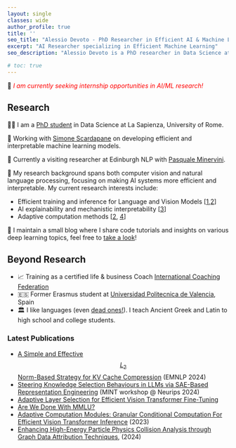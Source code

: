 ```yaml
---
layout: single
classes: wide
author_profile: true
title: ''
seo_title: "Alessio Devoto - PhD Researcher in Efficient AI & Machine Learning"
excerpt: "AI Researcher specializing in Efficient Machine Learning"
seo_description: "Alessio Devoto is a PhD researcher in Data Science at La Sapienza University, focusing on efficient ML, adaptive computation, and AI interpretability"

# toc: true
---
```


📌 *<font color=red>I am currently seeking internship opportunities in AI/ML research!</font>* <br>

## Research

👨‍🎓 I am a [PhD student](https://phd.uniroma1.it/web/ALESSIO-DEVOTO_nP1701081_IT.aspx) in Data Science at La Sapienza, University of Rome. 

🌱 Working with [Simone Scardapane](https://www.sscardapane.it) on developing efficient and interpretable machine learning models. 

🏴󠁧󠁢󠁳󠁣󠁴󠁿 Currently a visiting researcher at Edinburgh NLP with [Pasquale Minervini](https://neuralnoise.com/).

🔬 My research background spans both computer vision and natural language processing, focusing on making AI systems more efficient and interpretable. My current research interests include:
- Efficient training and inference for Language and Vision Models [[1](https://arxiv.org/abs/2406.11430),[2](https://arxiv.org/abs/2408.08670)]
- AI explainability and mechanistic interpretability [[3](https://arxiv.org/abs/2410.15999)]
- Adaptive computation methods [[2](https://arxiv.org/abs/2408.08670), [4](https://arxiv.org/abs/2312.10193)]

📝 I maintain a small blog where I share code tutorials and insights on various deep learning topics, feel free to [take a look](https://alessiodevoto.github.io/blog/)!



## Beyond Research

- 📈 Training as a certified life & business Coach [International Coaching Federation](https://coachingfederation.org)
- 🇪🇸 Former Erasmus student at [Universidad Politecnica de Valencia](http://www.upv.es/es), Spain
- 🏛️ I like languages (even [dead ones!](https://www.sssscomic.com/comicpages/196.jpg)). I teach Ancient Greek and Latin to high school and college students. 

<script type="text/javascript" async
  src="https://cdn.mathjax.org/mathjax/latest/MathJax.js?config=TeX-MML-AM_CHTML">
</script>

### Latest Publications
- [A Simple and Effective $$ L_2 $$ Norm-Based Strategy for KV Cache Compression](https://arxiv.org/abs/2406.11430) (EMNLP 2024)
- [Steering Knowledge Selection Behaviours in LLMs via SAE-Based Representation Engineering](https://arxiv.org/abs/2410.15999) (MINT workshop @ Neurips 2024)
- [Adaptive Layer Selection for Efficient Vision Transformer Fine-Tuning](https://arxiv.org/abs/2408.08670)
- [Are We Done With MMLU?](https://arxiv.org/abs/2406.04127)
- [Adaptive Computation Modules: Granular Conditional Computation For Efficient Vision Transformer Inference](https://arxiv.org/abs/2312.10193) (2023)
- [Enhancing High-Energy Particle Physics Collision Analysis through Graph Data Attribution Techniques](https://arxiv.org/abs/2407.14859), (2024)
